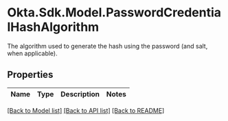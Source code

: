 # Okta.Sdk.Model.PasswordCredentialHashAlgorithm
The algorithm used to generate the hash using the password (and salt, when applicable).

## Properties

Name | Type | Description | Notes
------------ | ------------- | ------------- | -------------

[[Back to Model list]](../README.md#documentation-for-models) [[Back to API list]](../README.md#documentation-for-api-endpoints) [[Back to README]](../README.md)

